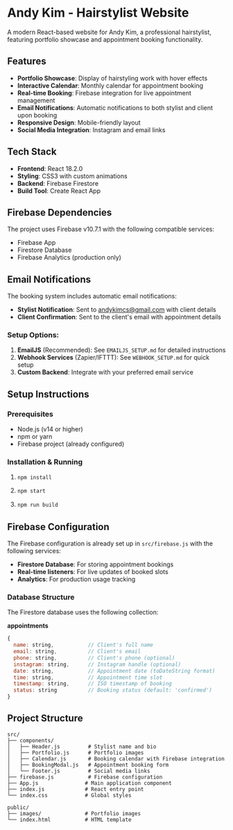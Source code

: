 # Andy Kim - Hairstylist Website

A modern React-based website for Andy Kim, a professional hairstylist, featuring portfolio showcase and appointment booking functionality.

## Features

- **Portfolio Showcase**: Display of hairstyling work with hover effects
- **Interactive Calendar**: Monthly calendar for appointment booking
- **Real-time Booking**: Firebase integration for live appointment management
- **Email Notifications**: Automatic notifications to both stylist and client upon booking
- **Responsive Design**: Mobile-friendly layout
- **Social Media Integration**: Instagram and email links

## Tech Stack

- **Frontend**: React 18.2.0
- **Styling**: CSS3 with custom animations
- **Backend**: Firebase Firestore
- **Build Tool**: Create React App

## Firebase Dependencies

The project uses Firebase v10.7.1 with the following compatible services:
- Firebase App
- Firestore Database
- Firebase Analytics (production only)

## Email Notifications

The booking system includes automatic email notifications:
- **Stylist Notification**: Sent to andykimcs@gmail.com with client details
- **Client Confirmation**: Sent to the client's email with appointment details

### Setup Options:
1. **EmailJS** (Recommended): See `EMAILJS_SETUP.md` for detailed instructions
2. **Webhook Services** (Zapier/IFTTT): See `WEBHOOK_SETUP.md` for quick setup
3. **Custom Backend**: Integrate with your preferred email service

## Setup Instructions

### Prerequisites

- Node.js (v14 or higher)
- npm or yarn
- Firebase project (already configured)

### Installation & Running

1. ```
   npm install
   ```

2. ```bash
   npm start
   ```

3. ```bash
   npm run build
   ```

## Firebase Configuration

The Firebase configuration is already set up in `src/firebase.js` with the following services:

- **Firestore Database**: For storing appointment bookings
- **Real-time listeners**: For live updates of booked slots
- **Analytics**: For production usage tracking

### Database Structure

The Firestore database uses the following collection:

**appointments**
```javascript
{
  name: string,           // Client's full name
  email: string,          // Client's email
  phone: string,          // Client's phone (optional)
  instagram: string,      // Instagram handle (optional)
  date: string,           // Appointment date (toDateString format)
  time: string,           // Appointment time slot
  timestamp: string,      // ISO timestamp of booking
  status: string          // Booking status (default: 'confirmed')
}
```

## Project Structure

```
src/
├── components/
│   ├── Header.js         # Stylist name and bio
│   ├── Portfolio.js      # Portfolio images
│   ├── Calendar.js       # Booking calendar with Firebase integration
│   ├── BookingModal.js   # Appointment booking form
│   └── Footer.js         # Social media links
├── firebase.js           # Firebase configuration
├── App.js               # Main application component
├── index.js             # React entry point
└── index.css            # Global styles

public/
├── images/              # Portfolio images
└── index.html           # HTML template
```
